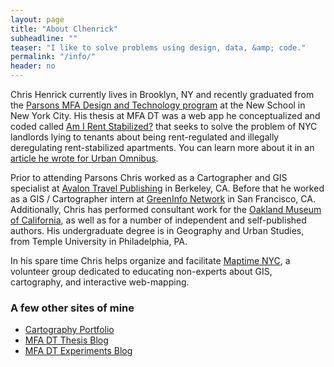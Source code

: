 ```yaml
---
layout: page
title: "About Clhenrick"
subheadline: ""
teaser: "I like to solve problems using design, data, &amp; code."
permalink: "/info/"
header: no
---
```


Chris Henrick currently lives in Brooklyn, NY and recently graduated from the [Parsons MFA Design and Technology program](http://www.newschool.edu/parsons/mfa-design-technology/) at the New School in New York City. His thesis at MFA DT was a web app he conceptualized and coded called [Am I Rent Stabilized?](https://amirentstabilized.com) that seeks to solve the problem of NYC landlords lying to tenants about being rent-regulated and illegally deregulating rent-stabilized apartments. You can learn more about it in an [article he wrote for Urban Omnibus](http://urbanomnibus.net/2015/05/using-open-data-to-strengthen-tenants-rights-activism/). 

Prior to attending Parsons Chris worked as a Cartographer and GIS specialist at [Avalon Travel Publishing](http://www.travelmatters.com/) in Berkeley, CA. Before that he worked as a GIS / Cartographer intern at [GreenInfo Network](http://www.greeninfo.org/) in San Francisco, CA. Additionally, Chris has performed consultant work for the [Oakland Museum of California](https://www.museumca.org/), as well as for a number of independent and self-published authors. His undergraduate degree is in Geography and Urban Studies, from Temple University in Philadelphia, PA. 

In his spare time Chris helps organize and facilitate [Maptime NYC](http://www.meetup.com/maptime-nyc), a volunteer group dedicated to educating non-experts about GIS, cartography, and interactive web-mapping.

### A few other sites of mine
- [Cartography Portfolio](http://chrishenrick.com/)
- [MFA DT Thesis Blog](http://clhenrick.github.io/thesis-blog/)
- [MFA DT Experiments Blog](https://chenrickmfadt.wordpress.com/)